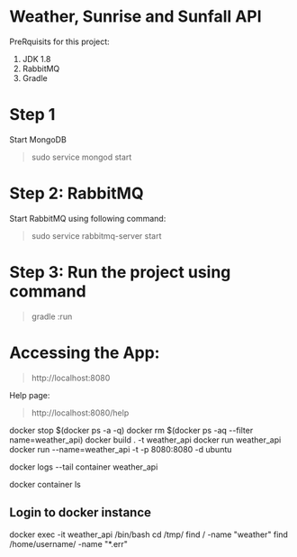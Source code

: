 # Weather, Sunrise and Sunfall API

PreRquisits for this project:

1. JDK 1.8
2. RabbitMQ
3. Gradle

# Step 1
Start MongoDB

> sudo service mongod start

# Step 2: RabbitMQ

Start RabbitMQ using following command:

>  sudo service rabbitmq-server start

# Step 3: Run the project using command
> gradle :run

# Accessing the App:
> http://localhost:8080

Help page:
> http://localhost:8080/help




docker stop $(docker ps -a -q)
docker rm $(docker ps -aq --filter name=weather_api)
docker build . -t weather_api
docker run weather_api
docker run --name=weather_api -t -p 8080:8080 -d ubuntu

docker logs --tail container weather_api




docker container ls



## Login to docker instance
docker exec -it weather_api /bin/bash
cd /tmp/
find / -name "weather"
find /home/username/ -name "*.err"






